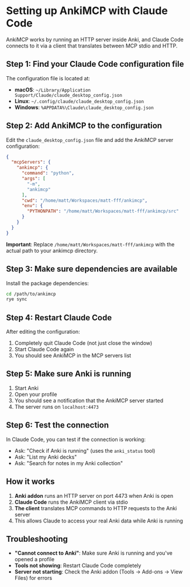 # Setting up AnkiMCP with Claude Code

AnkiMCP works by running an HTTP server inside Anki, and Claude Code connects to it via a client that translates between MCP stdio and HTTP.

## Step 1: Find your Claude Code configuration file

The configuration file is located at:
- **macOS**: `~/Library/Application Support/Claude/claude_desktop_config.json`
- **Linux**: `~/.config/claude/claude_desktop_config.json`
- **Windows**: `%APPDATA%\Claude\claude_desktop_config.json`

## Step 2: Add AnkiMCP to the configuration

Edit the `claude_desktop_config.json` file and add the AnkiMCP server configuration:

```json
{
  "mcpServers": {
    "ankimcp": {
      "command": "python",
      "args": [
        "-m",
        "ankimcp"
      ],
      "cwd": "/home/matt/Workspaces/matt-fff/ankimcp",
      "env": {
        "PYTHONPATH": "/home/matt/Workspaces/matt-fff/ankimcp/src"
      }
    }
  }
}
```

**Important**: Replace `/home/matt/Workspaces/matt-fff/ankimcp` with the actual path to your ankimcp directory.

## Step 3: Make sure dependencies are available

Install the package dependencies:

```bash
cd /path/to/ankimcp
rye sync
```

## Step 4: Restart Claude Code

After editing the configuration:
1. Completely quit Claude Code (not just close the window)
2. Start Claude Code again
3. You should see AnkiMCP in the MCP servers list

## Step 5: Make sure Anki is running

1. Start Anki
2. Open your profile
3. You should see a notification that the AnkiMCP server started
4. The server runs on `localhost:4473`

## Step 6: Test the connection

In Claude Code, you can test if the connection is working:
- Ask: "Check if Anki is running" (uses the `anki_status` tool)
- Ask: "List my Anki decks"
- Ask: "Search for notes in my Anki collection"

## How it works

1. **Anki addon** runs an HTTP server on port 4473 when Anki is open
2. **Claude Code** runs the AnkiMCP client via stdio
3. **The client** translates MCP commands to HTTP requests to the Anki server
4. This allows Claude to access your real Anki data while Anki is running

## Troubleshooting

- **"Cannot connect to Anki"**: Make sure Anki is running and you've opened a profile
- **Tools not showing**: Restart Claude Code completely
- **Server not starting**: Check the Anki addon (Tools → Add-ons → View Files) for errors